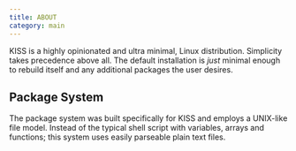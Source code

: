 ```yaml
---
title: ABOUT
category: main
---
```


KISS is a highly opinionated and ultra minimal, Linux distribution. Simplicity takes precedence above all. The default installation is *just* minimal enough to rebuild itself and any additional packages the user desires.

## Package System

The package system was built specifically for KISS and employs a UNIX-like file model. Instead of the typical shell script with variables, arrays and functions; this system uses easily parseable plain text files.


